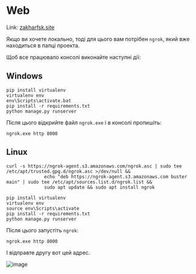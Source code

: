 # Web

Link: [zakharfsk.site](https:\\zakharfsk.site)

Якщо ви хочете локально, тоді для цього вам потрібен `ngrok`, який вже находиться в папці проекта.

Щоб все працювало консолі виконайте наступні дії:

## Windows
```
pip install virtualenv
virtualenv env
env\Scripts\activate.bat
pip install -r requirements.txt
python manage.py runserver
```

Після цього відкрийте файл `ngrok.exe` і в консолі пропишіть:

```
ngrok.exe http 8000
```

## Linux

```
curl -s https://ngrok-agent.s3.amazonaws.com/ngrok.asc | sudo tee /etc/apt/trusted.gpg.d/ngrok.asc >/dev/null &&
              echo "deb https://ngrok-agent.s3.amazonaws.com buster main" | sudo tee /etc/apt/sources.list.d/ngrok.list &&
              sudo apt update && sudo apt install ngrok       
```
```
pip install virtualenv
virtualenv env
source env\Scripts\activate
pip install -r requirements.txt
python manage.py runserver
```
Після цього запустіть `ngrok`:
```
ngrok.exe http 8000
```

І відправте другу вот цей адрес.

![image](https://user-images.githubusercontent.com/68950796/150699965-ef2006e3-cc7f-40d0-a47e-4813d45c43fa.png)
